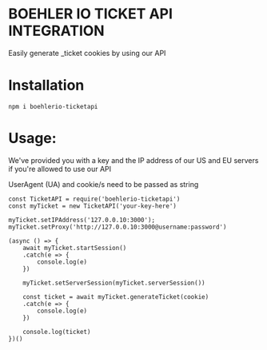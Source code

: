 # BOEHLER IO TICKET API INTEGRATION

Easily generate _ticket cookies by using our API

# Installation

`npm i boehlerio-ticketapi`

# Usage:

We've provided you with a key and the IP address of our US and EU servers if you're allowed to use our API

UserAgent (UA) and cookie/s need to be passed as string
```
const TicketAPI = require('boehlerio-ticketapi')
const myTicket = new TicketAPI('your-key-here')

myTicket.setIPAddress('127.0.0.10:3000');
myTicket.setProxy('http://127.0.0.10:3000@username:password')

(async () => {
    await myTicket.startSession()
    .catch(e => { 
        console.log(e) 
    })

    myTicket.setServerSession(myTicket.serverSession())

    const ticket = await myTicket.generateTicket(cookie)
    .catch(e => { 
        console.log(e) 
    })

    console.log(ticket)
})()
```

